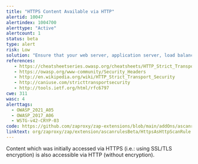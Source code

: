 ```yaml
---
title: "HTTPS Content Available via HTTP"
alertid: 10047
alertindex: 1004700
alerttype: "Active"
alertcount: 1
status: beta
type: alert
risk: Low
solution: "Ensure that your web server, application server, load balancer, etc. is configured to only serve such content via HTTPS. Consider implementing HTTP Strict Transport Security."
references:
   - https://cheatsheetseries.owasp.org/cheatsheets/HTTP_Strict_Transport_Security_Cheat_Sheet.html
   - https://owasp.org/www-community/Security_Headers
   - http://en.wikipedia.org/wiki/HTTP_Strict_Transport_Security
   - http://caniuse.com/stricttransportsecurity
   - http://tools.ietf.org/html/rfc6797
cwe: 311
wasc: 4
alerttags: 
  - OWASP_2021_A05
  - OWASP_2017_A06
  - WSTG-v42-CRYP-03
code: https://github.com/zaproxy/zap-extensions/blob/main/addOns/ascanrulesBeta/src/main/java/org/zaproxy/zap/extension/ascanrulesBeta/HttpsAsHttpScanRule.java
linktext: org/zaproxy/zap/extension/ascanrulesBeta/HttpsAsHttpScanRule.java
---
```

Content which was initially accessed via HTTPS (i.e.: using SSL/TLS encryption) is also accessible via HTTP (without encryption). 
